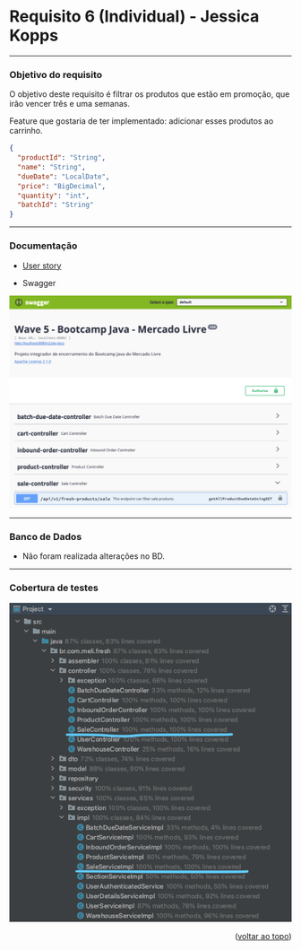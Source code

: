 # Requisito 6 (Individual) - Jessica Kopps

---
### Objetivo do requisito

O objetivo deste requisito é filtrar os produtos que estão em promoção, que irão vencer três e uma semanas.

Feature que gostaria de ter implementado: adicionar esses produtos ao carrinho.

```json
{
  "productId": "String",
  "name": "String",
  "dueDate": "LocalDate",
  "price": "BigDecimal",
  "quantity": "int",
  "batchId": "String"
}
```

---
### Documentação

- [User story](./doc/Requisito6-UserStory-jkopps.docx)

- Swagger

![Swagger](./screenshots/swagger.png)



---
### Banco de Dados

- Não foram realizada alterações no BD.

---
### Cobertura de testes

![Testes](./screenshots/testes.png)

<p align="right">(<a href="#top">voltar ao topo</a>)</p>
